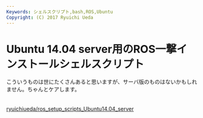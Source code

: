 ```yaml
---
Keywords: シェルスクリプト,bash,ROS,Ubuntu
Copyright: (C) 2017 Ryuichi Ueda
---
```


# Ubuntu 14.04 server用のROS一撃インストールシェルスクリプト
こういうものは世にたくさんあると思いますが、サーバ版のものはないかもしれません。ちゃんとケアします。<br />
<br />
<br />
<a href="https://github.com/ryuichiueda/ros_setup_scripts_Ubuntu14.04_server" target="_blank">ryuichiueda/ros_setup_scripts_Ubuntu14.04_server</a>
